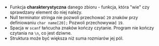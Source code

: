 - Funkcja **charakterystyczna** danego zbioru - funkcja, która "wie" czy sprawdzany element do niej należy.
- Null terminator stringa nie pozwoli przechować `20` znaków przy definiowaniu `char name[20];` Pozwoli przechowywać `19`.
- Spacja w `scanf` łańcucha znaków kończy czytanie. Program nie kończy czytania na `\n`, co jest dziwne.
- Struktura może być większa niż suma rozmiarów jej pól.